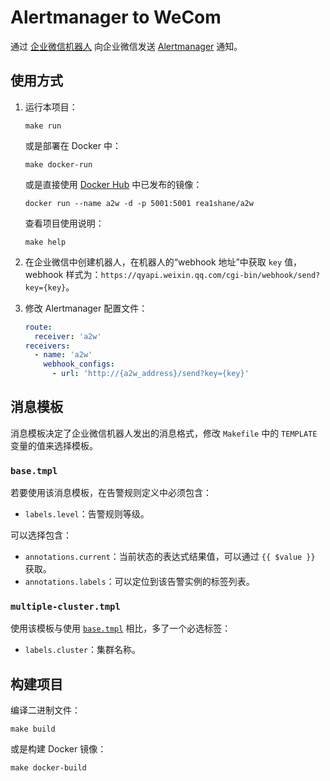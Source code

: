 # Alertmanager to WeCom

通过 [企业微信机器人](https://developer.work.weixin.qq.com/document/path/91770) 向企业微信发送 [Alertmanager](https://github.com/prometheus/alertmanager) 通知。

## 使用方式

1. 运行本项目：

   ```shell
   make run
   ```

   或是部署在 Docker 中：

   ```shell
   make docker-run
   ```

   或是直接使用 [Docker Hub](https://hub.docker.com/r/rea1shane/a2w) 中已发布的镜像：

   ```shell
   docker run --name a2w -d -p 5001:5001 rea1shane/a2w
   ```

   查看项目使用说明：

   ```shell
   make help
   ```

1. 在企业微信中创建机器人，在机器人的“webhook 地址”中获取 `key` 值，webhook 样式为：`https://qyapi.weixin.qq.com/cgi-bin/webhook/send?key={key}`。
1. 修改 Alertmanager 配置文件：

   ```yaml
   route:
     receiver: 'a2w'
   receivers:
     - name: 'a2w'
       webhook_configs:
         - url: 'http://{a2w_address}/send?key={key}'
   ```

## 消息模板

消息模板决定了企业微信机器人发出的消息格式，修改 `Makefile` 中的 `TEMPLATE` 变量的值来选择模板。

### `base.tmpl`

若要使用该消息模板，在告警规则定义中必须包含：

- `labels.level`：告警规则等级。

可以选择包含：

- `annotations.current`：当前状态的表达式结果值，可以通过 `{{ $value }}` 获取。
- `annotations.labels`：可以定位到该告警实例的标签列表。

### `multiple-cluster.tmpl`

使用该模板与使用 [`base.tmpl`](#basetmpl) 相比，多了一个必选标签：

- `labels.cluster`：集群名称。

## 构建项目

编译二进制文件：

```shell
make build
```

或是构建 Docker 镜像：

```shell
make docker-build
```
